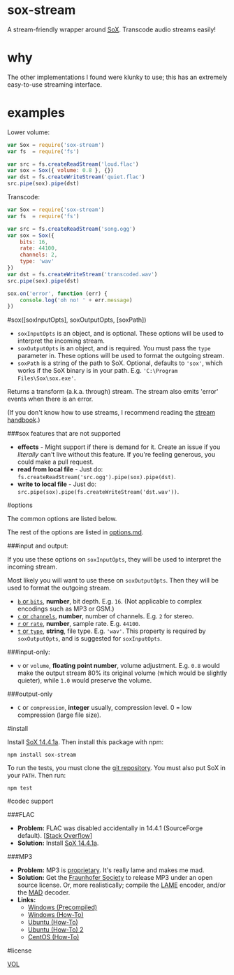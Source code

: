 sox-stream
==========

A stream-friendly wrapper around [SoX](http://sox.sourceforge.net/). Transcode audio streams easily!

why
===

The other implementations I found were klunky to use; this has an extremely easy-to-use streaming interface.

examples
========

Lower volume:
```js
var Sox = require('sox-stream')
var fs  = require('fs')

var src = fs.createReadStream('loud.flac')
var sox = Sox({ volume: 0.8 }, {})
var dst = fs.createWriteStream('quiet.flac')
src.pipe(sox).pipe(dst)
```

Transcode:
```js
var Sox = require('sox-stream')
var fs  = require('fs')

var src = fs.createReadStream('song.ogg')
var sox = Sox({
	bits: 16,
	rate: 44100,
	channels: 2,
	type: 'wav'
})
var dst = fs.createWriteStream('transcoded.wav')
src.pipe(sox).pipe(dst)

sox.on('error', function (err) {
	console.log('oh no! ' + err.message)
})
```

#sox([soxInputOpts], soxOutputOpts, [soxPath])

- `soxInputOpts` is an object, and is optional. These options will be used to interpret the incoming stream.
- `soxOutputOpts` is an object, and is required. You must pass the `type` parameter in. These options will be used to format the outgoing stream.
- `soxPath` is a string of the path to SoX. Optional, defaults to `'sox'`, which works if the SoX binary is in your path. E.g. `'C:\Program Files\Sox\sox.exe'`.

Returns a transform (a.k.a. through) stream. The stream also emits 'error' events when there is an error.

(If you don't know how to use streams, I recommend reading the [stream handbook][stream-handbook].)

###sox features that are not supported
- **effects** - Might support if there is demand for it. Create an issue if you *literally* can't live without this feature. If you're feeling generous, you could make a pull request.
- **read from local file** - Just do: `fs.createReadStream('src.ogg').pipe(sox).pipe(dst)`.
- **write to local file** - Just do: `src.pipe(sox).pipe(fs.createWriteStream('dst.wav'))`.

#options

The common options are listed below.

The rest of the options are listed in [options.md][more-opts].

###input and output:

If you use these options on `soxInputOpts`, they will be used to interpret the incoming stream.

Most likely you will want to use these on `soxOutputOpts`. Then they will be used to format the outgoing stream.

- [`b` or `bits`][bitdepth-arg], **number**, bit depth. E.g. `16`. (Not applicable to complex encodings such as MP3 or GSM.)
- [`c` or `channels`][channel-arg], **number**, number of channels. E.g. `2` for stereo.
- [`r` or `rate`][samplerate-arg], **number**, sample rate. E.g. `44100`.
- [`t` or `type`][type-arg], **string**, file type. E.g. `'wav'`. This property is required by `soxOutputOpts`, and is suggested for `soxInputOpts`.

###input-only:

- `v` or `volume`, **floating point number**, volume adjustment. E.g. `0.8` would make the output stream 80% its original volume (which would be slightly quieter), while `1.0` would preserve the volume.

###output-only

- `C` or `compression`, **integer** usually, compression level. 0 = low compression (large file size).

#install

Install [SoX 14.4.1a][sox-latest]. Then install this package with npm: 

```
npm install sox-stream
```

To run the tests, you must clone the [git repository](https://github.com/ArtskydJ/sox-stream). You must also put SoX  in your `PATH`. Then run:

```
npm test
```

#codec support

###FLAC

- **Problem:** FLAC was disabled accidentally in 14.4.1 (SourceForge default). [[Stack Overflow](http://stackoverflow.com/questions/23382500/how-to-install-flac-support-flac-libraries-to-sox-in-windows/25755799)]
- **Solution:** Install [SoX 14.4.1a][sox-latest].

###MP3

- **Problem:** MP3 is [proprietary](https://en.wikipedia.org/wiki/LAME#Patents_and_legal_issues). It's really lame and makes me mad.
- **Solution:** Get the [Fraunhofer Society](https://en.wikipedia.org/wiki/Fraunhofer_Society#Notable_projects) to release MP3 under an open source license. Or, more realistically; compile the [LAME](http://lame.sourceforge.net/) encoder, and/or the [MAD](http://www.underbit.com/products/mad) decoder.
- **Links:**
	- [Windows (Precompiled)](https://github.com/EaterOfCode/sux/tree/master/win_libs)
	- [Windows (How-To)](http://www.codeproject.com/Articles/33901/Compiling-SOX-with-Lame-and-Libmad-for-Windows)
	- [Ubuntu (How-To)](http://superuser.com/questions/421153/how-to-add-a-mp3-handler-to-sox)
	- [Ubuntu (How-To) 2](http://eggblog.invertedegg.com/?p=19)
	- [CentOS (How-To)](http://techblog.netwater.com/?p=4)

#license

[VOL](http://veryopenlicense.com)

[sox-latest]: http://sourceforge.net/projects/sox/files/sox/14.4.1/sox-14.4.1a-win32.exe/download
[bitdepth-arg]: https://en.wikipedia.org/wiki/Audio_bit_depth
[channel-arg]: https://en.wikipedia.org/wiki/Audio_channel
[samplerate-arg]: https://en.wikipedia.org/wiki/Sampling_(signal_processing)#Sampling_rate
[type-arg]: https://en.wikipedia.org/wiki/Audio_file_format
[stream-handbook]: https://github.com/substack/stream-handbook
[more-opts]: https://github.com/ArtskydJ/sox-stream/blob/master/options.md
